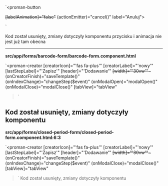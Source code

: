 

`<proman-button

~~[labelAnimation]="false"~~ 
(actionEmitter)="cancel()"
label="Anuluj">

</proman-button>`

Kod został usunięty, zmiany dotyczyły komponentu przycisku i animacja nie jest już tam obecna

-------------------------------------------------------------------------------------------------------------------------------

**src/app/forms/barcode-form/barcode-form.component.html**

`<proman-creator
  [creatorIcon]="'fas fa-plus'"
  [creatorLabel]="'nowy'"
  [lastStepLabel]="'Zapisz'"
  [header]="'Dodawanie'"
  ~~[width]="'30vw'"~~~
  (onCreatorFinish)="saveTemplate()"
  (onIndexChange)="changeStep($event)"
  (onModalOpen)="modalOpen()"
  (onModalClose)="modalClose()"
  [tabView]="tabView"
  >`

Kod został usunięty, zmiany dotyczyły komponentu 
-------------------------------------------------------------------------------------------------------------------------------
**src/app/forms/closed-period-form/closed-period-form.component.html:6:3**

`<proman-creator
  [creatorIcon]="'fas fa-plus'"
  [creatorLabel]="'nowy'"
  [lastStepLabel]="'Zapisz'"
  [header]="'Dodawanie'"
  ~~[width]="'30vw'"~~~
  (onCreatorFinish)="saveTemplate()"
  (onIndexChange)="changeStep($event)"
  (onModalClose)="modalClose()"
  [tabView]="tabView"
>`
Kod został usunięty, zmiany dotyczyły komponentu 



